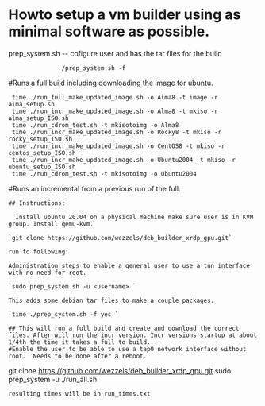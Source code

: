 # Howto setup a vm builder using as minimal software as possible.  
        
prep_system.sh -- cofigure user and has the tar files for the build

```Usage: sudo ./prep_system.sh -u $username 
              ./prep_system.sh -f 
```

#Runs a full build including downloading the image for ubuntu. 
```
 time ./run_full_make_updated_image.sh -o Alma8 -t image -r alma_setup.sh 
 time ./run_incr_make_updated_image.sh -o Alma8 -t mkiso -r alma_setup_ISO.sh
 time ./run_cdrom_test.sh -t mkisotoimg -o Alma8 
 time ./run_incr_make_updated_image.sh -o Rocky8 -t mkiso -r rocky_setup_ISO.sh
 time ./run_incr_make_updated_image.sh -o CentOS8 -t mkiso -r centos_setup_ISO.sh
 time ./run_incr_make_updated_image.sh -o Ubuntu2004 -t mkiso -r ubuntu_setup_ISO.sh
 time ./run_cdrom_test.sh -t mkisotoimg -o Ubuntu2004
```
#Runs an incremental from a previous run of the full.   
```
## Instructions:

  Install ubuntu 20.04 on a physical machine make sure user is in KVM group. Install qemu-kvm. 

`git clone https://github.com/wezzels/deb_builder_xrdp_gpu.git`

run to following:

Administration steps to enable a general user to use a tun interface with no need for root. 

`sudo prep_system.sh -u <username> `

This adds some debian tar files to make a couple packages.        

`time ./prep_system.sh -f yes `

## This will run a full build and create and download the correct files. After will run the incr version. Incr versions startup at about 1/4th the time it takes a full to build.      
#Enable the user to be able to use a tap0 network interface without root.  Needs to be done after a reboot.
```
git clone https://github.com/wezzels/deb_builder_xrdp_gpu.git
sudo prep_system -u <user>
./run_all.sh
```
resulting times will be in run_times.txt
```
```
